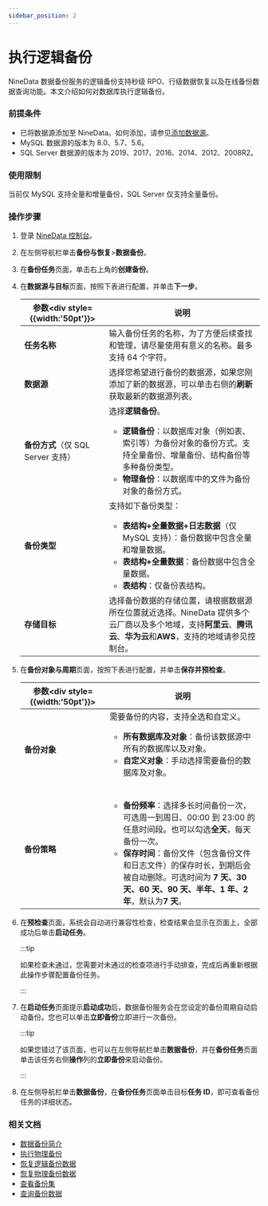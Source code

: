 ```yaml
---
sidebar_position: 2
---
```




# 执行逻辑备份

NineData 数据备份服务的逻辑备份支持秒级 RPO、行级数据恢复以及在线备份数据查询功能。本文介绍如何对数据库执行逻辑备份。

### 前提条件

- 已将数据源添加至 NineData。如何添加，请参见[添加数据源](../../configuration/datasource.md)。
- MySQL 数据源的版本为 8.0、5.7、5.6。
- SQL Server 数据源的版本为 2019、2017、2016、2014、2012、2008R2。

### 使用限制

当前仅 MySQL 支持全量和增量备份，SQL Server 仅支持全量备份。

### 操作步骤

1. 登录 [NineData 控制台](https://console.9z.cloud)。

2. 在左侧导航栏单击**备份与恢复**>**数据备份**。

3. 在**备份任务**页面，单击右上角的**创建备份**。

4. 在**数据源与目标**页面，按照下表进行配置，并单击**下一步**。

   | 参数<div style={{width:'50pt'}}></div> | 说明                                                         |
   | -------------------------------------- | ------------------------------------------------------------ |
   | **任务名称**                           | 输入备份任务的名称，为了方便后续查找和管理，请尽量使用有意义的名称。最多支持 64 个字符。 |
   | **数据源**                             | 选择您希望进行备份的数据源，如果您刚添加了新的数据源，可以单击右侧的**刷新**获取最新的数据源列表。 |
   | **备份方式**（仅 SQL Server 支持）       | 选择**逻辑备份**。<ul><li>**逻辑备份**：以数据库对象（例如表、索引等）为备份对象的备份方式。支持全量备份、增量备份、结构备份等多种备份类型。</li><li>**物理备份**：以数据库中的文件为备份对象的备份方式。</li></ul> |
   | **备份类型**                           | 支持如下备份类型：<ul><li>**表结构+全量数据+日志数据**（仅 MySQL 支持）：备份数据中包含全量和增量数据。</li><li>**表结构+全量数据**：备份数据中包含全量数据。</li><li>**表结构**：仅备份表结构。</li></ul> |
   | **存储目标**                           | 选择备份数据的存储位置，请根据数据源所在位置就近选择。NineData 提供多个云厂商以及多个地域，支持**阿里云**、**腾讯云**、**华为云**和**AWS**，支持的地域请参见控制台。 |
   
5. 在**备份对象与周期**页面，按照下表进行配置，并单击**保存并预检查**。

   | 参数<div style={{width:'50pt'}}></div> | 说明                                                         |
   | -------------------------------------- | ------------------------------------------------------------ |
   | **备份对象**                           | 需要备份的内容，支持全选和自定义。<ul><li>**所有数据库及对象**：备份该数据源中所有的数据库以及对象。</li><li>**自定义对象**：手动选择需要备份的数据库及对象。</li></ul><br /> |
   | **备份策略**                           | <ul><li>**备份频率**：选择多长时间备份一次，可选周一到周日、00:00 到 23:00 的任意时间段。也可以勾选**全天**，每天备份一次。</li><li>**保存时间**：备份文件（包含备份文件和日志文件）的保存时长，到期后会被自动删除。可选时间为 **7 天、30 天、60 天、90 天、半年、1 年、2 年**，默认为**7 天**。</li></ul> |

6. 在**预检查**页面，系统会自动进行兼容性检查，检查结果会显示在页面上，全部成功后单击**启动任务**。

   :::tip

   如果检查未通过，您需要对未通过的检查项进行手动排查，完成后再重新根据此操作步骤配置备份任务。

   :::

7. 在**启动任务**页面提示**启动成功**后，数据备份服务会在您设定的备份周期自动启动备份。您也可以单击**立即备份**立即进行一次备份。

   :::tip

   如果您错过了该页面，也可以在左侧导航栏单击**数据备份**，并在**备份任务**页面单击该任务右侧**操作**列的**立即备份**来启动备份。

   :::

8. 在左侧导航栏单击**数据备份**，在**备份任务**页面单击目标**任务 ID**，即可查看备份任务的详细状态。

### 相关文档

- [数据备份简介](../intro_back.md)
- [执行物理备份](physical_backup.md)
- [恢复逻辑备份数据](../restore/restore_logical_backup.md)
- [恢复物理备份数据](../restore/restore_physical_backup.md)
- [查看备份集](../view_backup_sets.md)
- [查询备份数据](../backup_data_query.md)
